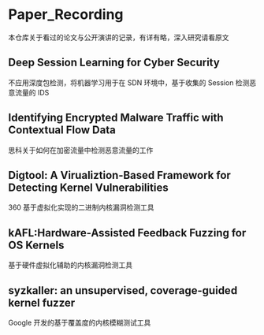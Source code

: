 # Paper_Recording
本仓库关于看过的论文与公开演讲的记录，有详有略，深入研究请看原文

## Deep Session Learning for Cyber Security
不应用深度包检测，将机器学习用于在 SDN 环境中，基于收集的 Session 检测恶意流量的 IDS

## Identifying Encrypted Malware Traffic with Contextual Flow Data
思科关于如何在加密流量中检测恶意流量的工作

## Digtool: A Virualiztion-Based Framework for Detecting Kernel Vulnerabilities
360 基于虚拟化实现的二进制内核漏洞检测工具

## kAFL:Hardware-Assisted Feedback Fuzzing for OS Kernels
基于硬件虚拟化辅助的内核漏洞检测工具

## syzkaller: an unsupervised, coverage-guided kernel fuzzer
Google 开发的基于覆盖度的内核模糊测试工具

